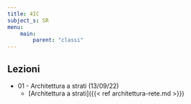 ```yaml
---
title: 4IC
subject_s: SR
menu:
    main:
        parent: "classi"
---
```


## Lezioni

* 01 - Architettura a strati (13/09/22)
    * [Architettura a strati]({{< ref architettura-rete.md >}})
